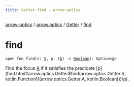 ```yaml
---
title: Getter.find - arrow-optics
---
```


[arrow-optics](../../index.html) / [arrow.optics](../index.html) / [Getter](index.html) / [find](./find.html)

# find

`open fun find(s: `[`S`](index.html#S)`, p: (`[`A`](index.html#A)`) -> `[`Boolean`](https://kotlinlang.org/api/latest/jvm/stdlib/kotlin/-boolean/index.html)`): Option<`[`A`](index.html#A)`>`

Find the focus [A](index.html#A) if it satisfies the predicate [p](find.html#arrow.optics.Getter$find(arrow.optics.Getter.S, kotlin.Function1((arrow.optics.Getter.A, kotlin.Boolean)))/p).

